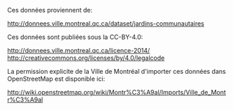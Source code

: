 Ces données proviennent de:

http://donnees.ville.montreal.qc.ca/dataset/jardins-communautaires

Ces données sont publiées sous la CC-BY-4.0:

http://donnees.ville.montreal.qc.ca/licence-2014/
http://creativecommons.org/licenses/by/4.0/legalcode

La permission explicite de la Ville de Montréal d'importer ces
données dans OpenStreetMap est disponible ici:

http://wiki.openstreetmap.org/wiki/Montr%C3%A9al/Imports/Ville_de_Montr%C3%A9al
